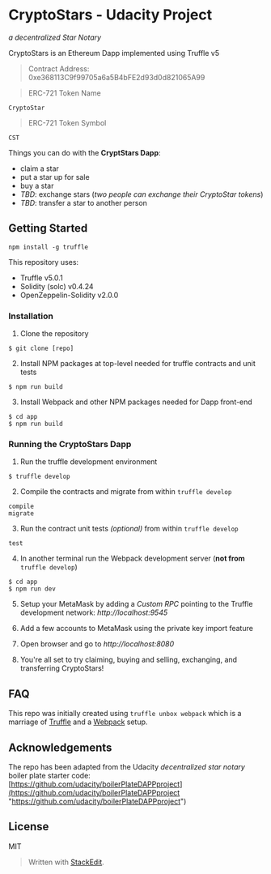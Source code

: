 # CryptoStars - Udacity Project
*a decentralized Star Notary*

CryptoStars is an Ethereum Dapp implemented using Truffle v5

> Contract Address: 0xe368113C9f99705a6a5B4bFE2d93d0d821065A99

> ERC-721 Token Name
> 
	CryptoStar
> 
> ERC-721 Token Symbol
> 
	CST
> 

Things you can do with the **CryptStars Dapp**:

 - claim a star
 - put a star up for sale
 - buy a star
 - *TBD*: exchange stars (*two people can exchange their CryptoStar tokens*)
 - *TBD*: transfer a star to another person

## Getting Started
`npm install -g truffle`

This repository uses:

 - Truffle v5.0.1
 - Solidity (solc) v0.4.24
 - OpenZeppelin-Solidity v2.0.0

### Installation

 1. Clone the repository
 ```
 $ git clone [repo]
 ```

 2. Install NPM packages at top-level needed for truffle contracts and unit tests
```
$ npm run build
```

 3. Install Webpack and other NPM packages needed for Dapp front-end
 
 ```
 $ cd app
 $ npm run build
 ```

### Running the CryptoStars Dapp

 1. Run the truffle development environment
 ```
 $ truffle develop
 ```
 
 2. Compile the contracts and migrate from within `truffle develop`
 ```
compile
migrate
 ```
 
 3. Run the contract unit tests *(optional)* from within `truffle develop`
 ```
test
```
 4. In another terminal run the Webpack development server (**not from** `truffle develop`)
 ```
 $ cd app
 $ npm run dev
 ```
 
 5. Setup your MetaMask by adding a *Custom RPC* pointing to the Truffle development network: *http://localhost:9545*
 
 6. Add a few accounts to MetaMask using the private key import feature
 
 7. Open browser and go to *http://localhost:8080*
 
 8. You're all set to try claiming, buying and selling, exchanging, and transferring  CryptoStars!

## FAQ
This repo was initially created using `truffle unbox webpack` which is a marriage of [Truffle](http://truffleframework.com/) and a [Webpack](https://webpack.js.org/) setup.

## Acknowledgements
The repo has been adapted from the Udacity *decentralized star notary* boiler plate starter code:  [https://github.com/udacity/boilerPlateDAPPproject](https://github.com/udacity/boilerPlateDAPPproject "https://github.com/udacity/boilerPlateDAPPproject")

## License
MIT


> Written with [StackEdit](https://stackedit.io/).
